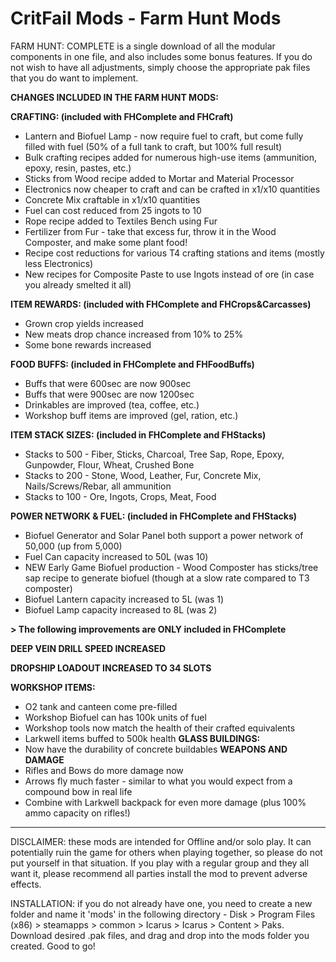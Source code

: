 # CritFail Mods - Farm Hunt Mods

FARM HUNT: COMPLETE is a single download of all the modular components in one file, and also includes some bonus features. If you do not wish to have all adjustments, simply choose the appropriate pak files that you do want to implement.

**CHANGES INCLUDED IN THE FARM HUNT MODS:**

**CRAFTING: (included with FHComplete and FHCraft)**
* Lantern and Biofuel Lamp - now require fuel to craft, but come fully filled with fuel (50% of a full tank to craft, but 100% full result)
* Bulk crafting recipes added for numerous high-use items (ammunition, epoxy, resin, pastes, etc.)
* Sticks from Wood recipe added to Mortar and Material Processor
* Electronics now cheaper to craft and can be crafted in x1/x10 quantities
* Concrete Mix craftable in x1/x10 quantities
* Fuel can cost reduced from 25 ingots to 10
* Rope recipe added to Textiles Bench using Fur
* Fertilizer from Fur - take that excess fur, throw it in the Wood Composter, and make some plant food!
* Recipe cost reductions for various T4 crafting stations and items (mostly less Electronics)
* New recipes for Composite Paste to use Ingots instead of ore (in case you already smelted it all)

**ITEM REWARDS: (included with FHComplete and FHCrops&Carcasses)**
* Grown crop yields increased
* New meats drop chance increased from 10% to 25%
* Some bone rewards increased

**FOOD BUFFS: (included in FHComplete and FHFoodBuffs)**
* Buffs that were 600sec are now 900sec
* Buffs that were 900sec are now 1200sec
* Drinkables are improved (tea, coffee, etc.)
* Workshop buff items are improved (gel, ration, etc.)

**ITEM STACK SIZES: (included in FHComplete and FHStacks)**
* Stacks to 500 - Fiber, Sticks, Charcoal, Tree Sap, Rope, Epoxy, Gunpowder, Flour, Wheat, Crushed Bone
* Stacks to 200 - Stone, Wood, Leather, Fur, Concrete Mix, Nails/Screws/Rebar, all ammunition
* Stacks to 100 - Ore, Ingots, Crops, Meat, Food

**POWER NETWORK & FUEL: (included in FHComplete and FHStacks)**
* Biofuel Generator and Solar Panel both support a power network of 50,000 (up from 5,000)
* Fuel Can capacity increased to 50L (was 10)
* NEW Early Game Biofuel production - Wood Composter has sticks/tree sap recipe to generate biofuel (though at a slow rate compared to T3 composter)
* Biofuel Lantern capacity increased to 5L (was 1)
* Biofuel Lamp capacity increased to 8L (was 2)

**> The following improvements are ONLY included in FHComplete**

**DEEP VEIN DRILL SPEED INCREASED**

**DROPSHIP LOADOUT INCREASED TO 34 SLOTS**

**WORKSHOP ITEMS:**
* O2 tank and canteen come pre-filled
* Workshop Biofuel can has 100k units of fuel
* Workshop tools now match the health of their crafted equivalents
* Larkwell items buffed to 500k health
**GLASS BUILDINGS:**
* Now have the durability of concrete buildables
**WEAPONS AND DAMAGE**
* Rifles and Bows do more damage now
* Arrows fly much faster - similar to what you would expect from a compound bow in real life
* Combine with Larkwell backpack for even more damage (plus 100% ammo capacity on rifles!)

----------------------------------------------------------------------------------------------------------------------------------------------------------------------------------------------------------------------------------------------------------------------------------------------------------------------------------------------

DISCLAIMER: these mods are intended for Offline and/or solo play. It can potentially ruin the game for others when playing together, so please do not put yourself in that situation. If you play with a regular group and they all want it, please recommend all parties install the mod to prevent adverse effects.

INSTALLATION: if you do not already have one, you need to create a new folder and name it 'mods' in the following directory - Disk > Program Files (x86) > steamapps > common > Icarus > Icarus > Content > Paks. Download desired .pak files, and drag and drop into the mods folder you created. Good to go!
